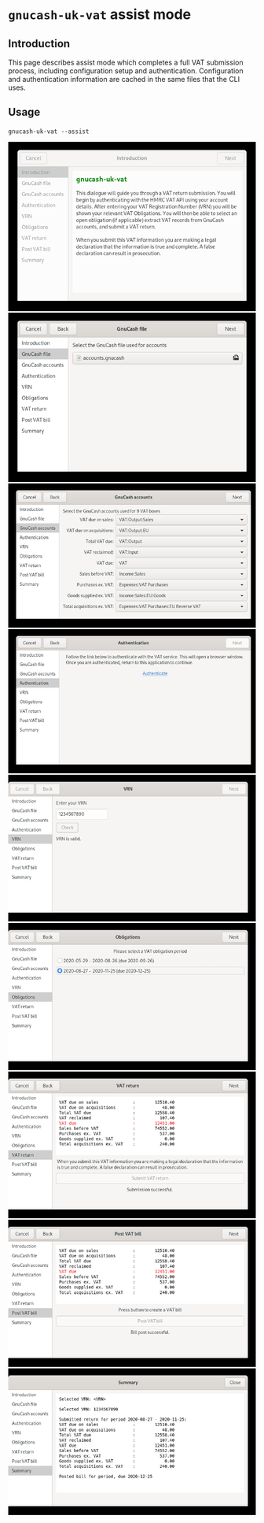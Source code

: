 
# `gnucash-uk-vat` assist mode

## Introduction

This page describes assist mode which completes a full VAT submission
process, including configuration setup and authentication.  Configuration
and authentication information are cached in the same files that the
CLI uses.

## Usage

```
gnucash-uk-vat --assist
```

![alt text](screen1.png)
![alt text](screen2.png)
![alt text](screen3.png)
![alt text](screen4.png)
![alt text](screen5.png)
![alt text](screen6.png)
![alt text](screen7.png)
![alt text](screen8.png)
![alt text](screen9.png)

